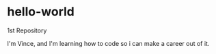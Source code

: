 # hello-world
1st Repository

I'm Vince, and I'm learning how to code so i can make a career out of it. 
